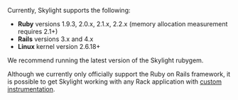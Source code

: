 Currently, Skylight supports the following:

* **Ruby** versions 1.9.3, 2.0.x, 2.1.x, 2.2.x (memory allocation measurement
  requires 2.1+)
* **Rails** versions 3.x and 4.x
* **Linux** kernel version 2.6.18+

We recommend running the latest version of the Skylight rubygem.

Although we currently only officially support the Ruby on Rails
framework, it is possible to get Skylight working with any Rack
application with [custom
instrumentation](/agent#custom-instrumentation).

